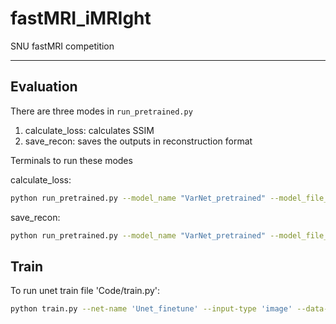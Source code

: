 # fastMRI_iMRIght
SNU fastMRI competition

<hr>

## Evaluation
There are three modes in `run_pretrained.py`

1. calculate_loss: calculates SSIM
2. save_recon: saves the outputs in reconstruction format

Terminals to run these modes

calculate_loss:
```bash
python run_pretrained.py --model_name "VarNet_pretrained" --model_file_name "brain_leaderboard_state_dict.pt" --save_recon False --calculate_loss True
```

save_recon:
```bash
python run_pretrained.py --model_name "VarNet_pretrained" --model_file_name "brain_leaderboard_state_dict.pt" --save_recon True --calculate_loss False
```

## Train
To run unet train file 'Code/train.py':
```bash
python train.py --net-name 'Unet_finetune' --input-type 'image' --data-path-train '/root/input_imtoim/train/image' --data-path-val '/root/input_imtoim/val/image' --input-key 'image_input' --pretrained-file-path '/root/result/Unet_finetune/checkpoints/model.pt'
```